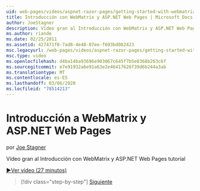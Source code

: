 ```yaml
---
uid: web-pages/videos/aspnet-razor-pages/getting-started-with-webmatrix-and-aspnet-web-pages
title: Introducción con WebMatrix y ASP.NET Web Pages | Microsoft Docs
author: JoeStagner
description: Vídeo gran al Introducción con WebMatrix y ASP.NET Web Pages tutorial
ms.author: riande
ms.date: 02/25/2011
ms.assetid: 427471f0-7ad8-4e48-87ee-f693bd082423
msc.legacyurl: /web-pages/videos/aspnet-razor-pages/getting-started-with-webmatrix-and-aspnet-web-pages
msc.type: video
ms.openlocfilehash: d4ba14ba93696e903067c645f7b5e8368b263c6f
ms.sourcegitcommit: e7e91932a6e91a63e2e46417626f39d6b244a3ab
ms.translationtype: MT
ms.contentlocale: es-ES
ms.lasthandoff: 03/06/2020
ms.locfileid: "78514213"
---
```

# <a name="getting-started-with-webmatrix-and-aspnet-web-pages"></a>Introducción a WebMatrix y ASP.NET Web Pages

por [Joe Stagner](https://github.com/JoeStagner)

Vídeo gran al Introducción con WebMatrix y ASP.NET Web Pages tutorial

[&#9654;Ver vídeo (27 minutos)](https://channel9.msdn.com/Blogs/ASP-NET-Site-Videos/getting-started-with-webmatrix-and-aspnet-web-pages)

> [!div class="step-by-step"]
> [Siguiente](introduction-to-aspnet-web-programming-using-the-razor-syntax.md)

